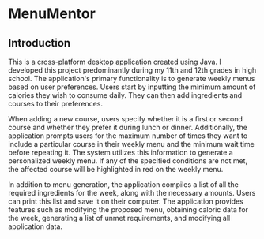 # MenuMentor
## Introduction
This is a cross-platform desktop application created using Java. I developed this project predominantly during my 11th and 12th grades in high school. The application's primary functionality is to generate weekly menus based on user preferences. Users start by inputting the minimum amount of calories they wish to consume daily. They can then add ingredients and courses to their preferences.

When adding a new course, users specify whether it is a first or second course and whether they prefer it during lunch or dinner. Additionally, the application prompts users for the maximum number of times they want to include a particular course in their weekly menu and the minimum wait time before repeating it. The system utilizes this information to generate a personalized weekly menu. If any of the specified conditions are not met, the affected course will be highlighted in red on the weekly menu.

In addition to menu generation, the application compiles a list of all the required ingredients for the week, along with the necessary amounts. Users can print this list and save it on their computer. The application provides features such as modifying the proposed menu, obtaining caloric data for the week, generating a list of unmet requirements, and modifying all application data.
